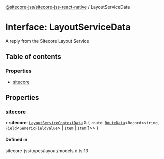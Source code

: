 [@sitecore-jss/sitecore-jss-react-native](../README.md) / LayoutServiceData

# Interface: LayoutServiceData

A reply from the Sitecore Layout Service

## Table of contents

### Properties

- [sitecore](LayoutServiceData.md#sitecore)

## Properties

### sitecore

• **sitecore**: [`LayoutServiceContextData`](LayoutServiceContextData.md) & { `route`: [`RouteData`](RouteData.md)<`Record`<`string`, [`Field`](Field.md)<`GenericFieldValue`\> \| `Item` \| `Item`[]\>\>  }

#### Defined in

sitecore-jss/types/layout/models.d.ts:13
